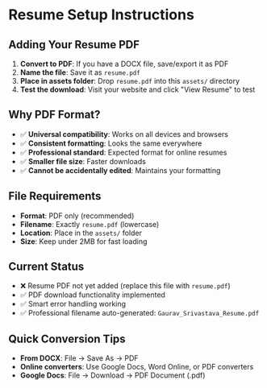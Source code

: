 # Resume Setup Instructions

## Adding Your Resume PDF

1. **Convert to PDF**: If you have a DOCX file, save/export it as PDF
2. **Name the file**: Save it as `resume.pdf` 
3. **Place in assets folder**: Drop `resume.pdf` into this `assets/` directory
4. **Test the download**: Visit your website and click "View Resume" to test

## Why PDF Format?
- ✅ **Universal compatibility**: Works on all devices and browsers
- ✅ **Consistent formatting**: Looks the same everywhere
- ✅ **Professional standard**: Expected format for online resumes
- ✅ **Smaller file size**: Faster downloads
- ✅ **Cannot be accidentally edited**: Maintains your formatting

## File Requirements
- **Format**: PDF only (recommended)
- **Filename**: Exactly `resume.pdf` (lowercase)
- **Location**: Place in the `assets/` folder
- **Size**: Keep under 2MB for fast loading

## Current Status
- ❌ Resume PDF not yet added (replace this file with `resume.pdf`)
- ✅ PDF download functionality implemented
- ✅ Smart error handling working
- ✅ Professional filename auto-generated: `Gaurav_Srivastava_Resume.pdf`

## Quick Conversion Tips
- **From DOCX**: File → Save As → PDF
- **Online converters**: Use Google Docs, Word Online, or PDF converters
- **Google Docs**: File → Download → PDF Document (.pdf) 
